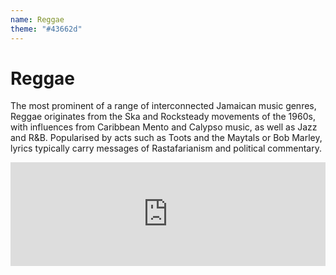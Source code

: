 ```yaml
---
name: Reggae
theme: "#43662d"
---
```


# Reggae

The most prominent of a range of interconnected Jamaican music genres, Reggae originates from the Ska and Rocksteady movements of the 1960s, with influences from Caribbean Mento and Calypso music, as well as Jazz and R&B. Popularised by acts such as Toots and the Maytals or Bob Marley, lyrics typically carry messages of Rastafarianism and political commentary.



<iframe width="100%" height="166" scrolling="no" frameborder="no" allow="autoplay" src="https://w.soundcloud.com/player/?url=https%3A//api.soundcloud.com/tracks/768007015%3Fsecret_token%3Ds-lOxKk&color=%231b1a65&auto_play=true&hide_related=true&show_comments=false&show_user=true&show_reposts=false&show_teaser=false"></iframe>
